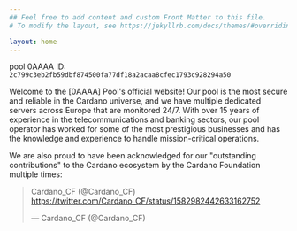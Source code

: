 ```yaml
---
## Feel free to add content and custom Front Matter to this file.
# To modify the layout, see https://jekyllrb.com/docs/themes/#overriding-theme-defaults

layout: home
---
```


pool 0AAAA ID: `2c799c3eb2fb59dbf874500fa77df18a2acaa8cfec1793c928294a50`

Welcome to the [0AAAA] Pool's official website! Our pool is the most secure and reliable in the Cardano universe, and we have multiple dedicated servers across Europe that are monitored 24/7. With over 15 years of experience in the telecommunications and banking sectors, our pool operator has worked for some of the most prestigious businesses and has the knowledge and experience to handle mission-critical operations.

We are also proud to have been acknowledged for our "outstanding contributions" to the Cardano ecosystem by the Cardano Foundation multiple times:

<blockquote class="twitter-tweet" data-lang="en"><p lang="en" dir="ltr">Cardano_CF (@Cardano_CF) <a href="https://twitter.com/Cardano_CF/status/1582982442633162752">https://twitter.com/Cardano_CF/status/1582982442633162752</a></p>&mdash; Cardano_CF (@Cardano_CF) <a href="https://twitter.com/Cardano_CF/status/1582982442633162752"></a></blockquote>
<script async="" src="//platform.twitter.com/widgets.js" charset="utf-8"></script>

